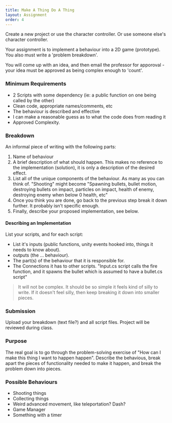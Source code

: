 ```yaml
---
title: Make A Thing Do A Thing
layout: Assignment
order: 4
---
```


Create a new project or use the character controller. Or use someone else's character controller.

Your assignment is to implement a behaviour into a 2D game (prototype). You also must write a 'problem breakdown'.

You will come up with an idea, and then email the professor for apporoval - your idea must be approved as being complex enough to 'count'.

### Minimum Requirements
- 2 Scripts with some dependency (ie: a public function on one being called by the other)
- Clean code, appropriate names/comments, etc
- The behaviour is described and effective
- I can make a reasonable guess as to what the code does from reading it
- Approved Complexity.

### Breakdown
An informal piece of writing with the following parts:

1. Name of behaviour
1. A brief description of what should happen. This makes no reference to the implementation (solution), it is only a description of the desired effect.
1. List all of the unique components of the behaviour. As many as you can think of. "Shooting" might become "Spawning bullets, bullet motion, destroying bullets on impact, particles on impact, health of enemy, destroying enemy when below 0 health, etc"
1. Once you think you are done, go back to the previous step break it down further. It probably isn't specific enough.
1. Finally, describe your proposed implementation, see below.

#### Describing an Implementation

List your scripts, and for each script:
 - List it's inputs (public functions, unity events hooked into, things it needs to know about).
 - outputs (the ... behaviour).
 - The part(s) of the behaviour that it is responsible for.
 - The Connections it has to other scripts. "Input.cs script calls the fire function, and it spawns the bullet which is assumed to have a bullet.cs script"

> It will not be complex. It should be so simple it feels kind of silly to write. If it doesn't feel silly, then keep breaking it down into smaller pieces.

### Submission
Upload your breakdown (text file?) and all script files. Project will be reviewed during class.

### Purpose
The real goal is to go through the problem-solving exercise of "How can I make this thing I want to happen happen". Describe the behavious, break apart the pieces of functionality needed to make it happen, and break the problem down into pieces.

### Possible Behaviours
- Shooting things
- Collecting things
- Weird advanced movement, like teleportation? Dash?
- Game Manager
- Something with a timer

